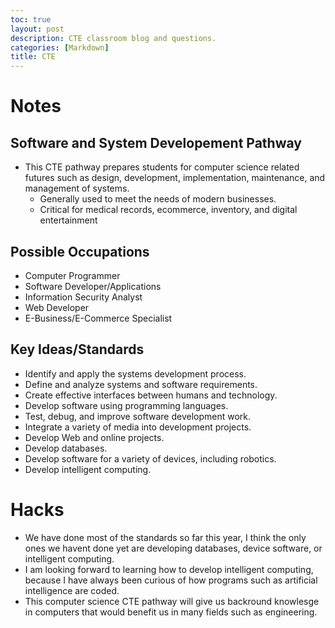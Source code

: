 ```yaml
---
toc: true
layout: post
description: CTE classroom blog and questions.
categories: [Markdown]
title: CTE
---
```


# Notes

## Software and System Developement Pathway
- This CTE pathway prepares students for computer science related futures such as design, development, implementation, maintenance, and management of systems.
    - Generally used to meet the needs of modern businesses.
    - Critical for medical records, ecommerce, inventory, and digital entertainment 

## Possible Occupations
- Computer Programmer
- Software Developer/Applications
- Information Security Analyst
- Web Developer
- E-Business/E-Commerce Specialist

## Key Ideas/Standards
- Identify and apply the systems development process.
- Define and analyze systems and software requirements.
- Create effective interfaces between humans and technology.
- Develop software using programming languages.
- Test, debug, and improve software development work.
- Integrate a variety of media into development projects.
- Develop Web and online projects.
- Develop databases.
- Develop software for a variety of devices, including robotics.
- Develop intelligent computing.

# Hacks 
- We have done most of the standards so far this year, I think the only ones we havent done yet are developing databases, device software, or intelligent computing.
- I am looking forward to learning how to develop intelligent computing, because I have always been curious of how programs such as artificial intelligence are coded.
- This computer science CTE pathway will give us backround knowlesge in computers that would benefit us in many fields such as engineering.